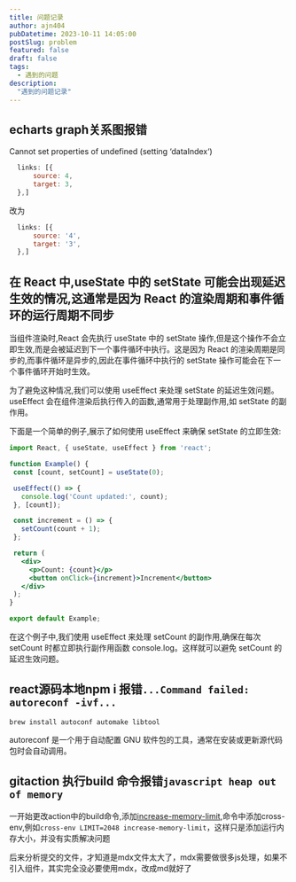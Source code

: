 ```yaml
---
title: 问题记录
author: ajn404
pubDatetime: 2023-10-11 14:05:00
postSlug: problem
featured: false
draft: false
tags:
  - 遇到的问题
description:
  "遇到的问题记录"
---
```



## echarts graph关系图报错

<div class="red">
Cannot set properties of undefined (setting ‘dataIndex‘)
</div>

```js
  links: [{
      source: 4,
      target: 3,
  },]
```

改为

```js
  links: [{
      source: '4',
      target: '3',
  },]
```

## 在 React 中,useState 中的 setState 可能会出现延迟生效的情况,这通常是因为 React 的渲染周期和事件循环的运行周期不同步

当组件渲染时,React 会先执行 useState 中的 setState 操作,但是这个操作不会立即生效,而是会被延迟到下一个事件循环中执行。这是因为 React 的渲染周期是同步的,而事件循环是异步的,因此在事件循环中执行的 setState 操作可能会在下一个事件循环开始时生效。

为了避免这种情况,我们可以使用 useEffect 来处理 setState 的延迟生效问题。useEffect 会在组件渲染后执行传入的函数,通常用于处理副作用,如 setState 的副作用。

下面是一个简单的例子,展示了如何使用 useEffect 来确保 setState 的立即生效:

```jsx
import React, { useState, useEffect } from 'react';

function Example() {
 const [count, setCount] = useState(0);

 useEffect(() => {
   console.log('Count updated:', count);
 }, [count]);

 const increment = () => {
   setCount(count + 1);
 };

 return (
   <div>
     <p>Count: {count}</p>
     <button onClick={increment}>Increment</button>
   </div>
 );
}

export default Example;
```

在这个例子中,我们使用 useEffect 来处理 setCount 的副作用,确保在每次 setCount 时都立即执行副作用函数 console.log。这样就可以避免 setCount 的延迟生效问题。

## react源码本地npm i 报错`...Command failed: autoreconf -ivf...`

```shell
brew install autoconf automake libtool
```

autoreconf 是一个用于自动配置 GNU 软件包的工具，通常在安装或更新源代码包时会自动调用。

## gitaction 执行build 命令报错`javascript heap out of memory`

一开始更改action中的build命令,添加[increase-memory-limit](https://www.npmjs.com/package/increase-memory-limit),命令中添加cross-env,例如`cross-env LIMIT=2048 increase-memory-limit`，这样只是添加运行内存大小，并没有实质解决问题

后来分析提交的文件，才知道是mdx文件太大了，mdx需要做很多js处理，如果不引入组件，其实完全没必要使用mdx，改成md就好了
